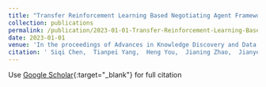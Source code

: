 ```yaml
---
title: "Transfer Reinforcement Learning Based Negotiating Agent Framework"
collection: publications
permalink: /publication/2023-01-01-Transfer-Reinforcement-Learning-Based-Negotiating-Agent-Framework
date: 2023-01-01
venue: 'In the proceedings of Advances in Knowledge Discovery and Data Mining'
citation: ' Siqi Chen,  Tianpei Yang,  Heng You,  Jianing Zhao,  Jianye Hao,  Gerhard Weiss, &quot;Transfer Reinforcement Learning Based Negotiating Agent Framework.&quot; In the proceedings of Advances in Knowledge Discovery and Data Mining, 2023.'
---
```

Use [Google Scholar](https://scholar.google.com/scholar?q=Transfer+Reinforcement+Learning+Based+Negotiating+Agent+Framework){:target="_blank"} for full citation